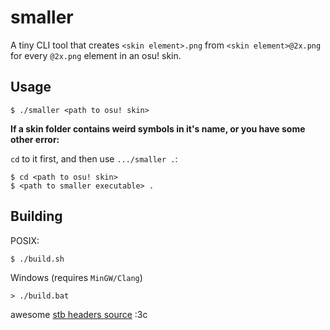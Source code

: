 # smaller

A tiny CLI tool that creates `<skin element>.png` from `<skin element>@2x.png` for every `@2x.png` element in an osu! skin.

## Usage
```console
$ ./smaller <path to osu! skin>
```

**If a skin folder contains weird symbols in it's name, or you have some other error:**

`cd` to it first, and then use `.../smaller .`:
```console
$ cd <path to osu! skin>
$ <path to smaller executable> .
```

## Building

POSIX:
```console
$ ./build.sh
```

Windows (requires `MinGW/Clang`)
```console
> ./build.bat
```

awesome [stb headers source](https://github.com/nothings/stb) :3c
